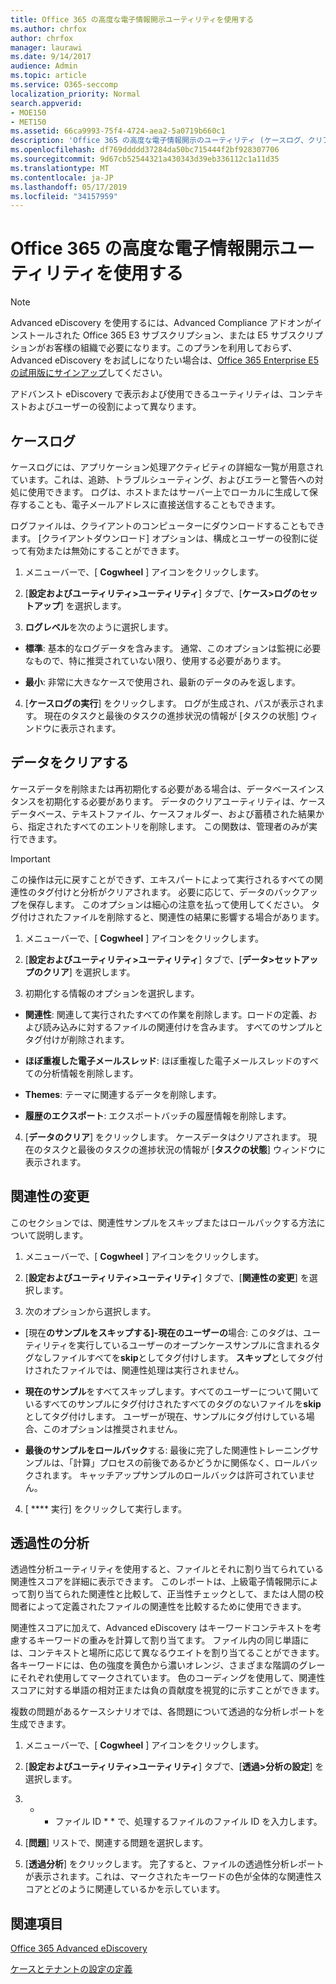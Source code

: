 ```yaml
---
title: Office 365 の高度な電子情報開示ユーティリティを使用する
ms.author: chrfox
author: chrfox
manager: laurawi
ms.date: 9/14/2017
audience: Admin
ms.topic: article
ms.service: O365-seccomp
localization_priority: Normal
search.appverid:
- MOE150
- MET150
ms.assetid: 66ca9993-75f4-4724-aea2-5a0719b660c1
description: 'Office 365 の高度な電子情報開示のユーティリティ (ケースログ、クリアデータ、プロセスエラー、関連性の変更、透過性の分析など) について説明します。  '
ms.openlocfilehash: df769ddddd37284da50bc715444f2bf928307706
ms.sourcegitcommit: 9d67cb52544321a430343d39eb336112c1a11d35
ms.translationtype: MT
ms.contentlocale: ja-JP
ms.lasthandoff: 05/17/2019
ms.locfileid: "34157959"
---
```

# <a name="use-office-365-advanced-ediscovery-utilities"></a>Office 365 の高度な電子情報開示ユーティリティを使用する

> [!NOTE]
> Advanced eDiscovery を使用するには、Advanced Compliance アドオンがインストールされた Office 365 E3 サブスクリプション、または E5 サブスクリプションがお客様の組織で必要になります。このプランを利用しておらず、Advanced eDiscovery をお試しになりたい場合は、[Office 365 Enterprise E5 の試用版にサインアップ](https://go.microsoft.com/fwlink/p/?LinkID=698279)してください。 
  
アドバンスト eDiscovery で表示および使用できるユーティリティは、コンテキストおよびユーザーの役割によって異なります。
  
## <a name="case-log"></a>ケースログ

ケースログには、アプリケーション処理アクティビティの詳細な一覧が用意されています。これは、追跡、トラブルシューティング、およびエラーと警告への対処に使用できます。 ログは、ホストまたはサーバー上でローカルに生成して保存することも、電子メールアドレスに直接送信することもできます。
  
ログファイルは、クライアントのコンピューターにダウンロードすることもできます。 [クライアントダウンロード] オプションは、構成とユーザーの役割に従って有効または無効にすることができます。
  
1. メニューバーで、[ **Cogwheel** ] アイコンをクリックします。 
    
2. [**設定およびユーティリティ\>ユーティリティ**] タブで、[**ケース\>ログのセットアップ**] を選択します。
    
3. **ログレベル**を次のように選択します。 
    
  - **標準**: 基本的なログデータを含みます。 通常、このオプションは監視に必要なもので、特に推奨されていない限り、使用する必要があります。
    
  - **最小**: 非常に大きなケースで使用され、最新のデータのみを返します。
    
4. [**ケースログの実行**] をクリックします。 ログが生成され、パスが表示されます。 現在のタスクと最後のタスクの進捗状況の情報が [タスクの状態] ウィンドウに表示されます。
    
## <a name="clear-data"></a>データをクリアする

ケースデータを削除または再初期化する必要がある場合は、データベースインスタンスを初期化する必要があります。 データのクリアユーティリティは、ケースデータベース、テキストファイル、ケースフォルダー、および蓄積された結果から、指定されたすべてのエントリを削除します。 この関数は、管理者のみが実行できます。
  
> [!IMPORTANT]
> この操作は元に戻すことができず、エキスパートによって実行されるすべての関連性のタグ付けと分析がクリアされます。 必要に応じて、データのバックアップを保存します。 このオプションは細心の注意を払って使用してください。 タグ付けされたファイルを削除すると、関連性の結果に影響する場合があります。 
  
1. メニューバーで、[ **Cogwheel** ] アイコンをクリックします。 
    
2. [**設定およびユーティリティ\>ユーティリティ**] タブで、[**データ\>セットアップのクリア**] を選択します。
    
3. 初期化する情報のオプションを選択します。
    
  - **関連性**: 関連して実行されたすべての作業を削除します。ロードの定義、および読み込みに対するファイルの関連付けを含みます。 すべてのサンプルとタグ付けが削除されます。
    
  - **ほぼ重複した電子メールスレッド**: ほぼ重複した電子メールスレッドのすべての分析情報を削除します。
    
  - **Themes**: テーマに関連するデータを削除します。
    
  - **履歴のエクスポート**: エクスポートバッチの履歴情報を削除します。
    
4. [**データのクリア**] をクリックします。 ケースデータはクリアされます。 現在のタスクと最後のタスクの進捗状況の情報が [**タスクの状態**] ウィンドウに表示されます。 
    
## <a name="modify-relevance"></a>関連性の変更

このセクションでは、関連性サンプルをスキップまたはロールバックする方法について説明します。
  
1. メニューバーで、[ **Cogwheel** ] アイコンをクリックします。 
    
2. [**設定およびユーティリティ\>ユーティリティ**] タブで、[**関連性の変更**] を選択します。
    
3. 次のオプションから選択します。 
    
  - [現在**のサンプルをスキップする]-現在のユーザーの**場合: このタグは、ユーティリティを実行しているユーザーのオープンケースサンプルに含まれるタグなしファイルすべてを**skip**としてタグ付けします。 **スキップ**としてタグ付けされたファイルでは、関連性処理は実行されません。
    
  - **現在のサンプル**をすべてスキップします。すべてのユーザーについて開いているすべてのサンプルにタグ付けされたすべてのタグのないファイルを**skip**としてタグ付けします。 ユーザーが現在、サンプルにタグ付けしている場合、このオプションは推奨されません。
    
  - **最後のサンプルをロールバック**する: 最後に完了した関連性トレーニングサンプルは、「計算」プロセスの前後であるかどうかに関係なく、ロールバックされます。 キャッチアップサンプルのロールバックは許可されていません。
    
4. [ **** 実行] をクリックして実行します。 
    
## <a name="transparency-analysis"></a>透過性の分析

透過性分析ユーティリティを使用すると、ファイルとそれに割り当てられている関連性スコアを詳細に表示できます。 このレポートは、上級電子情報開示によって割り当てられた関連性と比較して、正当性チェックとして、または人間の校閲者によって定義されたファイルの関連性を比較するために使用できます。 
  
関連性スコアに加えて、Advanced eDiscovery はキーワードコンテキストを考慮するキーワードの重みを計算して割り当てます。 ファイル内の同じ単語には、コンテキストと場所に応じて異なるウエイトを割り当てることができます。 各キーワードには、色の強度を黄色から濃いオレンジ、さまざまな階調のグレーにそれぞれ使用してマークされています。 色のコーディングを使用して、関連性スコアに対する単語の相対正または負の貢献度を視覚的に示すことができます。 
  
複数の問題があるケースシナリオでは、各問題について透過的な分析レポートを生成できます。
  
1. メニューバーで、[ **Cogwheel** ] アイコンをクリックします。 
    
2. [**設定およびユーティリティ\>ユーティリティ**] タブで、[**透過\>分析の設定**] を選択します。
    
3. * * ファイル ID * * で、処理するファイルのファイル ID を入力します。
    
4. [**問題**] リストで、関連する問題を選択します。 
    
5. [**透過分析**] をクリックします。 完了すると、ファイルの透過性分析レポートが表示されます。これは、マークされたキーワードの色が全体的な関連性スコアとどのように関連しているかを示しています。
    
## <a name="see-also"></a>関連項目

[Office 365 Advanced eDiscovery](office-365-advanced-ediscovery.md)
  
[ケースとテナントの設定の定義](define-case-and-tenant-settings-in-advanced-ediscovery.md)

